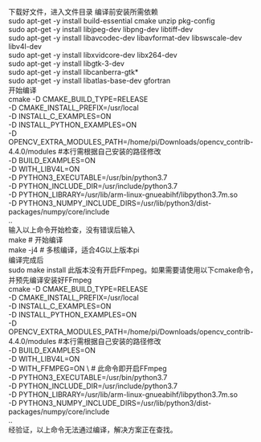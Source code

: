 下载好文件，进入文件目录
编译前安装所需依赖               
sudo apt-get -y install build-essential cmake unzip pkg-config       
sudo apt-get -y install libjpeg-dev libpng-dev libtiff-dev          
sudo apt-get -y install libavcodec-dev libavformat-dev libswscale-dev libv4l-dev               
sudo apt-get -y install libxvidcore-dev libx264-dev             
sudo apt-get -y install libgtk-3-dev            
sudo apt-get -y install libcanberra-gtk*            
sudo apt-get -y install libatlas-base-dev gfortran           
开始编译         
cmake -D CMAKE_BUILD_TYPE=RELEASE \
-D CMAKE_INSTALL_PREFIX=/usr/local \
-D INSTALL_C_EXAMPLES=ON \
-D INSTALL_PYTHON_EXAMPLES=ON \
-D OPENCV_EXTRA_MODULES_PATH=/home/pi/Downloads/opencv_contrib-4.4.0/modules \#本行需根据自己安装的路径修改     
-D BUILD_EXAMPLES=ON \
-D WITH_LIBV4L=ON \
-D PYTHON3_EXECUTABLE=/usr/bin/python3.7 \
-D PYTHON_INCLUDE_DIR=/usr/include/python3.7 \
-D PYTHON_LIBRARY=/usr/lib/arm-linux-gnueabihf/libpython3.7m.so \
-D PYTHON3_NUMPY_INCLUDE_DIRS=/usr/lib/python3/dist-packages/numpy/core/include \
..       
输入以上命令开始检查，没有错误后输入     
make # 开始编译          
make -j4 # 多核编译，适合4G以上版本pi            
编译完成后           
sudo make install
此版本没有开启FFmpeg。如果需要请使用以下cmake命令，并预先编译安装好FFmpeg         
cmake -D CMAKE_BUILD_TYPE=RELEASE \
-D CMAKE_INSTALL_PREFIX=/usr/local \
-D INSTALL_C_EXAMPLES=ON \
-D INSTALL_PYTHON_EXAMPLES=ON \
-D OPENCV_EXTRA_MODULES_PATH=/home/pi/Downloads/opencv_contrib-4.4.0/modules \#本行需根据自己安装的路径修改     
-D BUILD_EXAMPLES=ON \
-D WITH_LIBV4L=ON \
-D WITH_FFMPEG=ON \ # 此命令即开启FFmpeg       
-D PYTHON3_EXECUTABLE=/usr/bin/python3.7 \
-D PYTHON_INCLUDE_DIR=/usr/include/python3.7 \
-D PYTHON_LIBRARY=/usr/lib/arm-linux-gnueabihf/libpython3.7m.so \
-D PYTHON3_NUMPY_INCLUDE_DIRS=/usr/lib/python3/dist-packages/numpy/core/include \
..        
经验证，以上命令无法通过编译，解决方案正在查找。
